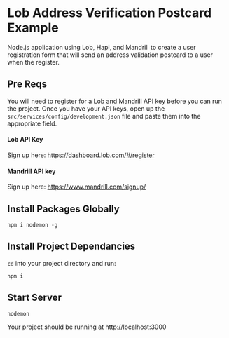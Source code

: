 # Lob Address Verification Postcard Example
Node.js application using Lob, Hapi, and Mandrill to create a user registration form that will send an address validation postcard to a user when the register.

## Pre Reqs
You will need to register for a Lob and Mandrill API key before you can run the project. Once you have your API keys, open up the `src/services/config/development.json` file and paste them into the appropriate field.

#### Lob API Key
Sign up here:
https://dashboard.lob.com/#/register

#### Mandrill API key
Sign up here:
https://www.mandrill.com/signup/


## Install Packages Globally
```
npm i nodemon -g
```

## Install Project Dependancies
`cd` into your project directory and run:

```
npm i
```

## Start Server
```
nodemon
```

Your project should be running at http://localhost:3000
